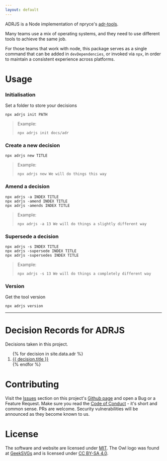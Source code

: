 ```yaml
---
layout: default
---
```


ADRJS is a Node implementation of npryce's [adr-tools][npadr].

Many teams use a mix of operating systems, and they need to use different tools
to achieve the same job.

For those teams that work with node, this package serves as a single command
that can be added in `devDependencies`, or invoked via `npx`, in order to
maintain a consistent experience across platforms.

# Usage

### Initialisation

Set a folder to store your decisions
```shell
npx adrjs init PATH
```

> Example:
> ```shell
> npx adrjs init docs/adr
> ```

### Create a new decision

```shell
npx adrjs new TITLE
```

> Example:
> ```shell
> npx adrjs new We will do things this way
> ```

### Amend a decision

```shell
npx adrjs -a INDEX TITLE
npx adrjs -amend INDEX TITLE
npx adrjs -amends INDEX TITLE
```

> Example:
> ```shell
> npx adrjs -a 13 We will do things a slightly different way
> ```

### Supersede a decision

```shell
npx adrjs -s INDEX TITLE
npx adrjs -supersede INDEX TITLE
npx adrjs -supersedes INDEX TITLE
```

> Example:
> ```shell
> npx adrjs -s 13 We will do things a completely different way
> ```

### Version

Get the tool version

```shell
npx adrjs version
```

---

# Decision Records for ADRJS

Decisions taken in this project.

<ol>
{% for decision in site.data.adr %}
<li><a href='{{ decision.url }}'>{{ decision.title }}</a></li>
{% endfor %}
</ol>

# Contributing

Visit the [Issues][issues] section on this project's [Github page][gh] and open
a Bug or a Feature Request. Make sure you read the [Code of Conduct][coc] - it's
short and common sense. PRs are welcome. Security vulnerabilities will be 
announced as they become known to us.

# License

The software and website are licensed under [MIT][mit]. The
Owl logo was found at [GeekSVGs][geeksvgs] and is
licensed under [CC BY-SA 4.0][cclicense].

[coc]: https://github.com/Virtualix-LTD/adrjs/blob/master/CODE_OF_CONDUCT.md
[issues]: https://github.com/Virtualix-LTD/adrjs/issues
[gh]: https://github.com/Virtualix-LTD/adrjs
[mit]: https://mit-license.org/
[geeksvgs]: https://www.geeksvgs.com/id/38285
[cclicense]: https://creativecommons.org/licenses/by-sa/4.0/
[npadr]: https://github.com/npryce/adr-tools
